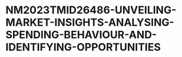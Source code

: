 # NM2023TMID26486-UNVEILING-MARKET-INSIGHTS-ANALYSING-SPENDING-BEHAVIOUR-AND-IDENTIFYING-OPPORTUNITIES